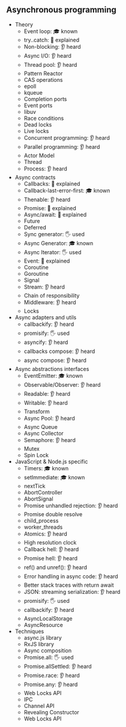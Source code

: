 ## Asynchronous programming

- Theory
  - Event loop: 🎓 known
  - try..catch: 🙋 explained
  - Non-blocking: 👂 heard
  - Async I/O: 👂 heard
  - Thread pool: 👂 heard
  - Pattern Reactor
  - CAS operations
  - epoll
  - kqueue
  - Completion ports
  - Event ports
  - libuv
  - Race conditions
  - Dead locks
  - Live locks
  - Concurrent programming: 👂 heard
  - Parallel programming: 👂 heard
  - Actor Model
  - Thread
  - Process: 👂 heard
- Async contracts
  - Callbacks: 🙋 explained
  - Callback-last-error-first: 🎓 known
  - Thenable: 👂 heard
  - Promise: 🙋 explained
  - Async/await: 🙋 explained
  - Future
  - Deferred
  - Sync generator: 🖐️ used
  - Async Generator: 🎓 known
  - Async Iterator: 🖐️ used
  - Event: 🙋 explained
  - Coroutine
  - Goroutine
  - Signal
  - Stream: 👂 heard
  - Chain of responsibility
  - Middleware: 👂 heard
  - Locks
- Async adapters and utils
  - callbackify: 👂 heard
  - promisify: 🖐️ used
  - asyncify: 👂 heard
  - callbacks compose: 👂 heard
  - async compose: 👂 heard
- Async abstractions interfaces
  - EventEmitter: 🎓 known
  - Observable/Observer: 👂 heard
  - Readable: 👂 heard
  - Writable: 👂 heard
  - Transform
  - Async Pool: 👂 heard
  - Async Queue
  - Async Collector
  - Semaphore: 👂 heard
  - Mutex
  - Spin Lock
- JavaScript & Node.js specific
  - Timers: 🎓 known
  - setImmediate: 🎓 known
  - nextTick
  - AbortController
  - AbortSignal
  - Promise unhandled rejection: 👂 heard
  - Promise double resolve
  - child_process
  - worker_threads
  - Atomics: 👂 heard
  - High resolution clock
  - Callback hell: 👂 heard
  - Promise hell: 👂 heard
  - ref() and unref(): 👂 heard
  - Error handling in async code: 👂 heard
  - Better stack traces with return await
  - JSON: streaming serialization: 👂 heard
  - promisify: 🖐️ used
  - callbackify: 👂 heard
  - AsyncLocalStorage
  - AsyncResource
- Techniques
  - async.js library
  - RxJS library
  - Async composition
  - Promise.all: 🖐️ used
  - Promise.allSettled: 👂 heard
  - Promise.race: 👂 heard
  - Promise.any: 👂 heard
  - Web Locks API
  - IPC
  - Channel API
  - Revealing Constructor
  - Web Locks API
